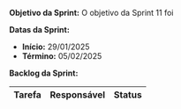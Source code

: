 
**Objetivo da Sprint:**
O objetivo da Sprint 11 foi 

**Datas da Sprint:**

- **Início:** 29/01/2025
- **Término:** 05/02/2025

**Backlog da Sprint:**

| Tarefa | Responsável | Status |
|--------|-------------|-----------------------|




